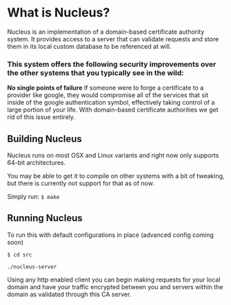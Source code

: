 # What is Nucleus?
Nucleus is an implementation of a domain-based certificate authority system. It provides access to a server that can validate requests and store them in its local custom database to be referenced at will. 

### This system offers the following security improvements over the other systems that you typically see in the wild:
__No single points of failure__
If someone were to forge a certificate to a provider like google, they would compromise all of the services that sit inside of the google authentication symbol, effectively taking control of a large portion of your life. With domain-based certificate authorities we get rid of this issue entirely.


## Building Nucleus
Nucleus runs on most OSX and Linux variants and right now only supports 64-bit architectures.

You may be able to get it to compile on other systems with a bit of tweaking, but there is currently not support for that as of now.

Simply run:
`$ make`

## Running Nucleus
To run this with default configurations in place (advanced config coming soon)

 `$ cd src`
 
 `./nucleus-server`

Using any http enabled client you can begin making requests for your local domain and have your traffic encrypted between you and servers within the domain as validated through this CA server.
